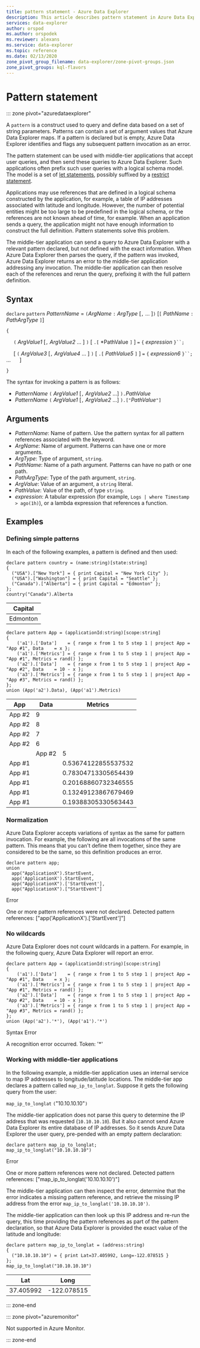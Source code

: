 ```yaml
---
title: pattern statement - Azure Data Explorer
description: This article describes pattern statement in Azure Data Explorer.
services: data-explorer
author: orspod
ms.author: orspodek
ms.reviewer: alexans
ms.service: data-explorer
ms.topic: reference
ms.date: 02/13/2020
zone_pivot_group_filename: data-explorer/zone-pivot-groups.json
zone_pivot_groups: kql-flavors
---
```


# Pattern statement

::: zone pivot="azuredataexplorer"

A `pattern` is a construct used to query and define data based on a set of string parameters. Patterns can contain a set of argument values that Azure Data Explorer maps. If a pattern is declared but is empty, Azure Data Explorer identifies and flags any subsequent pattern invocation as an error. 

The pattern statement can be used with middle-tier applications that accept user queries, and then send these queries to Azure Data Explorer. Such applications often prefix such user queries with a logical schema model. The model is a set of [let statements](letstatement.md), possibly suffixed by a [restrict statement](restrictstatement.md). 

Applications may use references that are defined in a logical schema constructed by the application, for example, a table of IP addresses associated with latitude and longitude. However, the number of potential entities might be too large to be predefined in the logical schema, or the references are not known ahead of time, for example. When an application sends a query, the application might not have enough information to construct the full definition. Pattern statements solve this problem. 

The middle-tier application can send a query to Azure Data Explorer with a relevant pattern declared, but not defined with the exact information. When Azure Data Explorer then parses the query, if the pattern was invoked, Azure Data Explorer returns an error to the middle-tier application addressing any invocation. The middle-tier application can then resolve each of the references and rerun the query, prefixing it with the full pattern definition.

## Syntax

`declare` `pattern` *PatternName* = `(`*ArgName* `:` *ArgType* [`,` ... ]`)` [`[` *PathName* `:` *PathArgType* `]`]

`{`

&nbsp;&nbsp;&nbsp;&nbsp; `(` *ArgValue1* [`,` *ArgValue2* ... ] `)` [ `.[` *PathValue `]` ] `=` `{`  *expression*  `}``;`

&nbsp;&nbsp;&nbsp;&nbsp; [ `(` *ArgValue3* [`,` *ArgValue4* ... ] `)` [ `.[` *PathValue5* `]` ] `=` `{`  *expression6*  `}``;` ...
&nbsp;&nbsp;&nbsp;&nbsp; ]

`}`

The syntax for invoking a pattern is as follows:

* *PatternName* `(` *ArgValue1* [`,` *ArgValue2* ...] `).`*PathValue*
* *PatternName* `(` *ArgValue1* [`,` *ArgValue2* ...] `).["`*PathValue*`"]`

## Arguments

* *PatternName*: Name of pattern. Use the pattern syntax for all pattern references associated with the keyword.
* *ArgName*: Name of argument. Patterns can have one or more arguments.
* *ArgType*: Type of argument, `string`.
* *PathName*: Name of a path argument. Patterns can have no path or one path.
* *PathArgType*: Type of the path argument, `string`.
* *ArgValue*: Value of an argument, a `string` literal.
* *PathValue*: Value of the path, of type `string`.
* *expression*: A tabular expression (for example, `Logs | where Timestamp > ago(1h)`),
  or a lambda expression that references a function.

## Examples

### Defining simple patterns

In each of the following examples, a pattern is defined and then used:

```kusto
declare pattern country = (name:string)[state:string]
{
  ("USA").["New York"] = { print Capital = "New York City" };
  ("USA").["Washington"] = { print Capital = "Seattle" };
  ("Canada").["Alberta"] = { print Capital = "Edmonton" };
};
country("Canada").Alberta
```

|Capital|
|-------|
|Edmonton|

```kusto
declare pattern App = (applicationId:string)[scope:string]  
{
    ('a1').['Data']    = { range x from 1 to 5 step 1 | project App = "App #1", Data    = x };
    ('a1').['Metrics'] = { range x from 1 to 5 step 1 | project App = "App #1", Metrics = rand() };
    ('a2').['Data']    = { range x from 1 to 5 step 1 | project App = "App #2", Data    = 10 - x };
    ('a3').['Metrics'] = { range x from 1 to 5 step 1 | project App = "App #3", Metrics = rand() };
};
union (App('a2').Data), (App('a1').Metrics)
```

|App|Data|Metrics|
|---|----|-------|
|App #2|9| |
|App #2|8| |
|App #2|7| |
|App #2|6| |
||App #2|5| |
|App #1| |0.53674122855537532|
|App #1| |0.78304713305654439|
|App #1| |0.20168860732346555|
|App #1| |0.13249123867679469|
|App #1| |0.19388305330563443|

### Normalization

Azure Data Explorer accepts variations of syntax as the same for pattern invocation. For example, the following are all invocations of the same pattern. This means that you can't define them together, since they are considered to be the same, so this definition produces an error.

```kusto
declare pattern app;
union
  app("ApplicationX").StartEvent,
  app('ApplicationX').StartEvent,
  app("ApplicationX").['StartEvent'],
  app("ApplicationX").["StartEvent"]
```

Error 

 One or more pattern references were not declared. Detected pattern references: ["app('ApplicationX').['StartEvent']"]

### No wildcards

Azure Data Explorer does not count wildcards in a pattern. For example, in the following query, Azure Data Explorer will report an error.

```kusto
declare pattern App = (applicationId:string)[scope:string]  
{
    ('a1').['Data']    = { range x from 1 to 5 step 1 | project App = "App #1", Data    = x };
    ('a1').['Metrics'] = { range x from 1 to 5 step 1 | project App = "App #1", Metrics = rand() };
    ('a2').['Data']    = { range x from 1 to 5 step 1 | project App = "App #2", Data    = 10 - x };
    ('a3').['Metrics'] = { range x from 1 to 5 step 1 | project App = "App #3", Metrics = rand() };
};
union (App('a2').'*'), (App('a1').'*')
```

Syntax Error 

 A recognition error occurred. 
 Token: '*' 

### Working with middle-tier applications

In the following example, a middle-tier application uses an internal service to map IP addresses to longitude/latitude locations. The middle-tier app declares a pattern called `map_ip_to_longlat`. Suppose it gets the following query from the user:

`map_ip_to_longlat` `(`"10.10.10.10"`)`

The middle-tier application does not parse this query to determine the IP address that was requested (`10.10.10.10`). But it also cannot send Azure Data Explorer its entire database of IP addresses. So it sends Azure Data Explorer the user query, pre-pended with an empty pattern declaration:

```kusto
declare pattern map_ip_to_longlat;
map_ip_to_longlat("10.10.10.10")
```

Error 

 One or more pattern references were not declared. Detected pattern references: ["map_ip_to_longlat('10.10.10.10')"]

The middle-tier application can then inspect the error, determine that the error indicates a missing pattern reference, and retrieve the missing IP address from the error `map_ip_to_longlat('10.10.10.10')`. 

The middle-tier application can then look up this IP address and re-run the query, this time providing the pattern references as part of the pattern declaration, so that Azure Data Explorer is provided the exact value of the latitude and longitude:

```kusto
declare pattern map_ip_to_longlat = (address:string)
{
  ("10.10.10.10") = { print Lat=37.405992, Long=-122.078515 }
};
map_ip_to_longlat("10.10.10.10")
```

|Lat|Long|
|---|---|
|37.405992|-122.078515|

::: zone-end

::: zone pivot="azuremonitor"

Not supported in Azure Monitor.

::: zone-end
